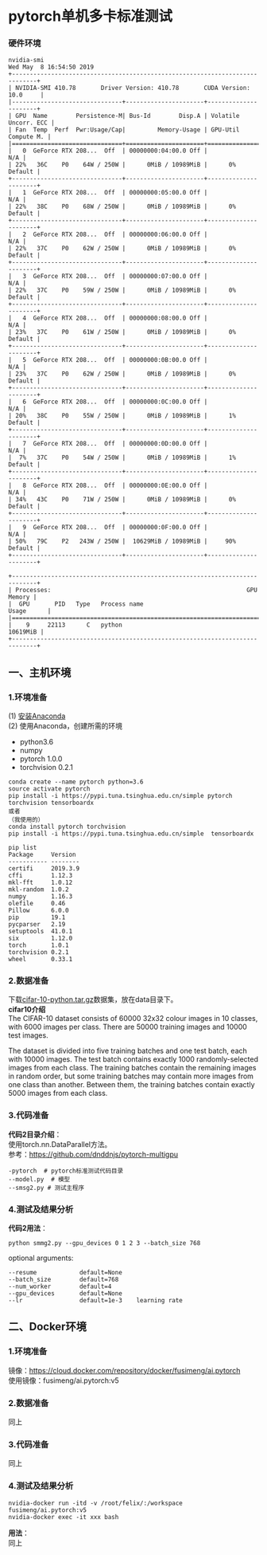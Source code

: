# pytorch单机多卡标准测试 
### 硬件环境  
```
nvidia-smi
Wed May  8 16:54:50 2019       
+-----------------------------------------------------------------------------+
| NVIDIA-SMI 410.78       Driver Version: 410.78       CUDA Version: 10.0     |
|-------------------------------+----------------------+----------------------+
| GPU  Name        Persistence-M| Bus-Id        Disp.A | Volatile Uncorr. ECC |
| Fan  Temp  Perf  Pwr:Usage/Cap|         Memory-Usage | GPU-Util  Compute M. |
|===============================+======================+======================|
|   0  GeForce RTX 208...  Off  | 00000000:04:00.0 Off |                  N/A |
| 22%   36C    P0    64W / 250W |      0MiB / 10989MiB |      0%      Default |
+-------------------------------+----------------------+----------------------+
|   1  GeForce RTX 208...  Off  | 00000000:05:00.0 Off |                  N/A |
| 22%   38C    P0    68W / 250W |      0MiB / 10989MiB |      0%      Default |
+-------------------------------+----------------------+----------------------+
|   2  GeForce RTX 208...  Off  | 00000000:06:00.0 Off |                  N/A |
| 22%   37C    P0    62W / 250W |      0MiB / 10989MiB |      0%      Default |
+-------------------------------+----------------------+----------------------+
|   3  GeForce RTX 208...  Off  | 00000000:07:00.0 Off |                  N/A |
| 22%   37C    P0    59W / 250W |      0MiB / 10989MiB |      0%      Default |
+-------------------------------+----------------------+----------------------+
|   4  GeForce RTX 208...  Off  | 00000000:08:00.0 Off |                  N/A |
| 23%   37C    P0    61W / 250W |      0MiB / 10989MiB |      0%      Default |
+-------------------------------+----------------------+----------------------+
|   5  GeForce RTX 208...  Off  | 00000000:0B:00.0 Off |                  N/A |
| 23%   37C    P0    62W / 250W |      0MiB / 10989MiB |      0%      Default |
+-------------------------------+----------------------+----------------------+
|   6  GeForce RTX 208...  Off  | 00000000:0C:00.0 Off |                  N/A |
| 20%   38C    P0    55W / 250W |      0MiB / 10989MiB |      1%      Default |
+-------------------------------+----------------------+----------------------+
|   7  GeForce RTX 208...  Off  | 00000000:0D:00.0 Off |                  N/A |
|  7%   37C    P0    54W / 250W |      0MiB / 10989MiB |      1%      Default |
+-------------------------------+----------------------+----------------------+
|   8  GeForce RTX 208...  Off  | 00000000:0E:00.0 Off |                  N/A |
| 34%   43C    P0    71W / 250W |      0MiB / 10989MiB |      0%      Default |
+-------------------------------+----------------------+----------------------+
|   9  GeForce RTX 208...  Off  | 00000000:0F:00.0 Off |                  N/A |
| 50%   79C    P2   243W / 250W |  10629MiB / 10989MiB |     90%      Default |
+-------------------------------+----------------------+----------------------+
                                                                               
+-----------------------------------------------------------------------------+
| Processes:                                                       GPU Memory |
|  GPU       PID   Type   Process name                             Usage      |
|=============================================================================|
|    9     22113      C   python                                     10619MiB |
+-----------------------------------------------------------------------------+
```
## 一、主机环境
### 1.环境准备
(1) [安装Anaconda](https://github.com/fusimeng/ai_tools)    
(2) 使用Anaconda，创建所需的环境   
* python3.6
* numpy
* pytorch 1.0.0
* torchvision 0.2.1
```shell
conda create --name pytorch python=3.6
source activate pytorch
pip install -i https://pypi.tuna.tsinghua.edu.cn/simple pytorch torchvision tensorboardx
或者
（我使用的）   
conda install pytorch torchvision 
pip install -i https://pypi.tuna.tsinghua.edu.cn/simple  tensorboardx
```
```shell
pip list 
Package     Version 
----------- --------
certifi     2019.3.9
cffi        1.12.3  
mkl-fft     1.0.12  
mkl-random  1.0.2   
numpy       1.16.3  
olefile     0.46    
Pillow      6.0.0   
pip         19.1    
pycparser   2.19    
setuptools  41.0.1  
six         1.12.0  
torch       1.0.1   
torchvision 0.2.1   
wheel       0.33.1 
```
### 2.数据准备
下载[cifar-10-python.tar.gz](https://www.cs.toronto.edu/~kriz/cifar-10-python.tar.gz)数据集，放在data目录下。   
**cifar10介绍**    
The CIFAR-10 dataset consists of 60000 32x32 colour images in 10 classes, with 6000 images per class. There are 50000 training images and 10000 test images.

The dataset is divided into five training batches and one test batch, each with 10000 images. The test batch contains exactly 1000 randomly-selected images from each class. The training batches contain the remaining images in random order, but some training batches may contain more images from one class than another. Between them, the training batches contain exactly 5000 images from each class.
### 3.代码准备
**代码2目录介绍**：   
使用torch.nn.DataParallel方法。    
参考：https://github.com/dnddnjs/pytorch-multigpu       
``` 
-pytorch  # pytorch标准测试代码目录 
--model.py  # 模型
--smsg2.py # 测试主程序
```
 
### 4.测试及结果分析
**代码2用法**：         
```shell
python smmg2.py --gpu_devices 0 1 2 3 --batch_size 768
```
optional arguments:   
```
--resume            default=None    
--batch_size        default=768
--num_worker        default=4
--gpu_devices       default=None
--lr                default=1e-3    learning rate
```
## 二、Docker环境
### 1.环境准备
镜像：https://cloud.docker.com/repository/docker/fusimeng/ai.pytorch    
使用镜像：fusimeng/ai.pytorch:v5   
### 2.数据准备
同上
### 3.代码准备
同上
### 4.测试及结果分析
```shell
nvidia-docker run -itd -v /root/felix/:/workspace fusimeng/ai.pytorch:v5
nvidia-docker exec -it xxx bash
```
**用法**：   
同上
